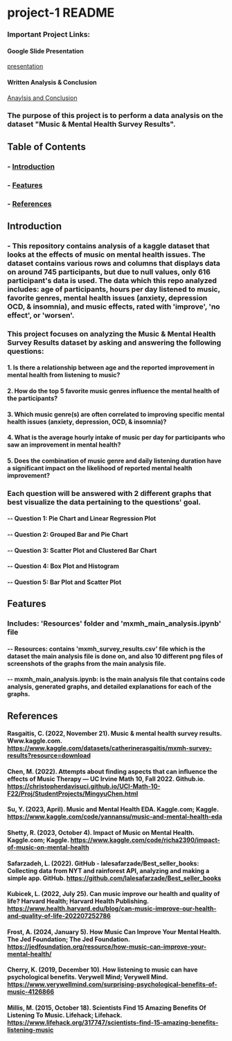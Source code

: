 # project-1 README

### Important Project Links:
#### Google Slide Presentation 
[presentation](https://docs.google.com/presentation/d/1pzw6JLSIBj5k8ye3xF5oIUdy71K3VHiDtYc8nEB6a_E/edit?usp=sharing)
#### Written Analysis & Conclusion
[Anaylsis and Conclusion](https://docs.google.com/document/d/13ySdNbCijZ7swYCkeas8N4DKUjC9O3SeS8nrxR03eFY/edit?usp=sharing)


### The purpose of this project is to perform a data analysis on the dataset "Music & Mental Health Survey Results".


## Table of Contents

### - [Introduction](#introduction)
### - [Features](#features)
### - [References](#references)

## Introduction

### - This repository contains analysis of a kaggle dataset that looks at the effects of music on mental health issues. The dataset contains various rows and columns that displays data on around 745 participants, but due to null values, only 616 participant's data is used. The data which this repo analyzed includes: age of participants, hours per day listened to music, favorite genres, mental health issues (anxiety, depression OCD, & insomnia), and music effects, rated with 'improve', 'no effect', or 'worsen'. 

### This project focuses on analyzing the Music & Mental Health Survey Results dataset by asking and answering the following questions: 

  ####    1. Is there a relationship between age and the reported improvement in mental health from listening to music?
  ####    2. How do the top 5 favorite music genres influence the mental health of the participants?
  ####    3. Which music genre(s) are often correlated to improving specific mental health issues (anxiety, depression, OCD, & insomnia)?
  ####    4. What is the average hourly intake of music per day for participants who saw an improvement in mental health?
  ####    5. Does the combination of music genre and daily listening duration have a significant impact on the likelihood of reported mental health improvement?

### Each question will be answered with 2 different graphs that best visualize the data pertaining to the questions' goal. 

#### -- Question 1: Pie Chart and Linear Regression Plot
#### -- Question 2: Grouped Bar and Pie Chart
#### -- Question 3: Scatter Plot and Clustered Bar Chart
#### -- Question 4: Box Plot and Histogram
#### -- Question 5: Bar Plot and Scatter Plot

## Features

 ### Includes: 'Resources' folder and 'mxmh_main_analysis.ipynb' file
 #### -- Resources: contains 'mxmh_survey_results.csv' file which is the dataset the main analysis file is done on, and also 10 different png files of screenshots of the graphs from the main analysis file.
 #### -- mxmh_main_analysis.ipynb: is the main analysis file that contains code analysis, generated graphs, and detailed explanations for each of the graphs.







## References

#### Rasgaitis, C. (2022, November 21). Music & mental health survey results. Www.kaggle.com.   https://www.kaggle.com/datasets/catherinerasgaitis/mxmh-survey-results?resource=download

#### Chen, M. (2022). Attempts about finding aspects that can influence the effects of Music Therapy — UC Irvine Math 10, Fall 2022. Github.io. https://christopherdavisuci.github.io/UCI-Math-10-F22/Proj/StudentProjects/MingyuChen.html

#### Su, Y. (2023, April). Music and Mental Health EDA. Kaggle.com; Kaggle. https://www.kaggle.com/code/yannansu/music-and-mental-health-eda

#### Shetty, R. (2023, October 4). Impact of Music on Mental Health. Kaggle.com; Kaggle. https://www.kaggle.com/code/richa2390/impact-of-music-on-mental-health

#### Safarzadeh, L. (2022). GitHub - lalesafarzade/Best_seller_books: Collecting data from NYT and rainforest API, analyzing and making a simple app. GitHub. https://github.com/lalesafarzade/Best_seller_books

#### Kubicek, L. (2022, July 25). Can music improve our health and quality of life? Harvard Health; Harvard Health Publishing. https://www.health.harvard.edu/blog/can-music-improve-our-health-and-quality-of-life-202207252786

#### Frost, A. (2024, January 5). How Music Can Improve Your Mental Health. The Jed Foundation; The Jed Foundation. https://jedfoundation.org/resource/how-music-can-improve-your-mental-health/

#### Cherry, K. (2019, December 10). How listening to music can have psychological benefits. Verywell Mind; Verywell Mind. https://www.verywellmind.com/surprising-psychological-benefits-of-music-4126866

#### Millis, M. (2015, October 18). Scientists Find 15 Amazing Benefits Of Listening To Music. Lifehack; Lifehack. https://www.lifehack.org/317747/scientists-find-15-amazing-benefits-listening-music
